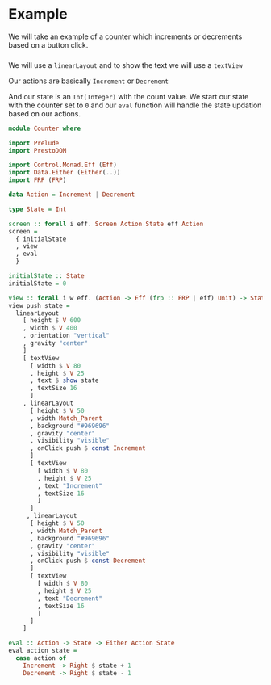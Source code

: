 # Example

We will take an example of a counter which increments or decrements based on a button click.

### 

We will use a `linearLayout` and to show the text we will use a `textView`

Our actions are basically `Increment` or `Decrement`

And our state is an `Int(Integer)` with the count value. We start our state with the counter set to `0` and our `eval` function will handle the state updation based on our actions.

```haskell
module Counter where

import Prelude
import PrestoDOM

import Control.Monad.Eff (Eff)
import Data.Either (Either(..))
import FRP (FRP)

data Action = Increment | Decrement

type State = Int

screen :: forall i eff. Screen Action State eff Action
screen =
  { initialState
  , view
  , eval
  }

initialState :: State
initialState = 0

view :: forall i w eff. (Action -> Eff (frp :: FRP | eff) Unit) -> State -> PrestoDOM Action w
view push state =
  linearLayout
    [ height $ V 600
    , width $ V 400
    , orientation "vertical"
    , gravity "center"
    ]
    [ textView
      [ width $ V 80
      , height $ V 25
      , text $ show state
      , textSize 16
      ]
    , linearLayout
      [ height $ V 50
      , width Match_Parent
      , background "#969696"
      , gravity "center"
      , visibility "visible"
      , onClick push $ const Increment
      ]
      [ textView
        [ width $ V 80
        , height $ V 25
        , text "Increment"
        , textSize 16
        ]
      ]
     , linearLayout
      [ height $ V 50
      , width Match_Parent
      , background "#969696"
      , gravity "center"
      , visibility "visible"
      , onClick push $ const Decrement
      ]
      [ textView
        [ width $ V 80
        , height $ V 25
        , text "Decrement"
        , textSize 16
        ]
      ]
    ]

eval :: Action -> State -> Either Action State
eval action state =
  case action of
    Increment -> Right $ state + 1
    Decrement -> Right $ state - 1
```



